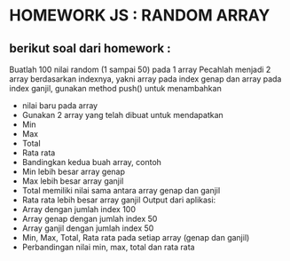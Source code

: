 # HOMEWORK JS : RANDOM ARRAY
## berikut soal dari homework :
Buatlah 100 nilai random (1 sampai 50) pada 1 array
Pecahlah menjadi 2 array berdasarkan indexnya, yakni array pada index genap dan array pada index ganjil, gunakan method push() untuk menambahkan
- nilai baru pada array
- Gunakan 2 array yang telah dibuat untuk mendapatkan
- Min
- Max
- Total
- Rata rata
- Bandingkan kedua buah array, contoh
- Min lebih besar array genap
- Max lebih besar array ganjil
- Total memiliki nilai sama antara array genap dan ganjil
- Rata rata lebih besar array ganjil
Output dari aplikasi:
- Array dengan jumlah index 100
- Array genap dengan jumlah index 50
- Array ganjil dengan jumlah index 50
- Min, Max, Total, Rata rata pada setiap array (genap dan ganjil)
- Perbandingan nilai min, max, total dan rata rata

